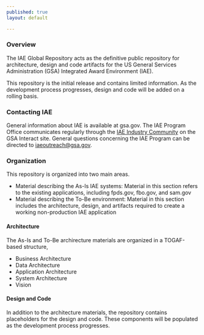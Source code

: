 ```yaml
---
published: true
layout: default

---
```


### Overview

<p>The IAE Global Repository acts as the definitive public repository for architecture, design and code artifacts for the US General Services Administration (GSA) Integrated Award Environment (IAE). </p>
<p>This repository is the initial release and contains limited information. As the development process progresses, design and code will be added on a rolling basis.</p>

### Contacting IAE
General information about IAE is available at gsa.gov. The IAE Program Office communicates regularly through the [IAE Industry Community](https://interact.gsa.gov/group/integrated-award-environment-iae-industry-community) on the GSA Interact site. General questions concerning the IAE Program can be directed to iaeoutreach@gsa.gov.

### Organization
This repository is organized into two main areas.
 * Material describing the As-Is IAE systems: Material in this section refers to the existing applications, including fpds.gov, fbo.gov, and sam.gov
 * Material describing the To-Be environment: Material in this section includes the architecture, design, and artifacts required to create a working non-production IAE application

 
#### Architecture
The As-Is and To-Be archirecture materials are organized in a TOGAF-based structure,
* Business Architecture
* Data Architecture
* Application Architecture
* System Architecture
* Vision
 
#### Design and Code
In addition to the architecture materials, the repository contains placeholders for the design and code. These components will be populated as the development process progresses.